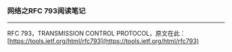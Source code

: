 ### 网络之RFC 793阅读笔记

---

RFC 793，TRANSMISSION CONTROL PROTOCOL，原文在此：[https://tools.ietf.org/html/rfc793](https://tools.ietf.org/html/rfc793)

